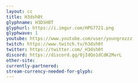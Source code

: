 ```yaml
---
layout: cc
title: H3dsh0t
glyphname: H3DSH0T
glyphurl: https://i.imgur.com/HPG7721.png
glyphwave: 1
youtube: https://www.youtube.com/user/youngrozzz
twitch: https://www.twitch.tv/h3dsh0t
twitter: https://twitter.com/_H3dsh0t
discord: https://discord.gg/0jIdQo1dCdK2MvrL
other-site: 
currently-partnered: 
stream-currency-needed-for-glyph: 
---
```


